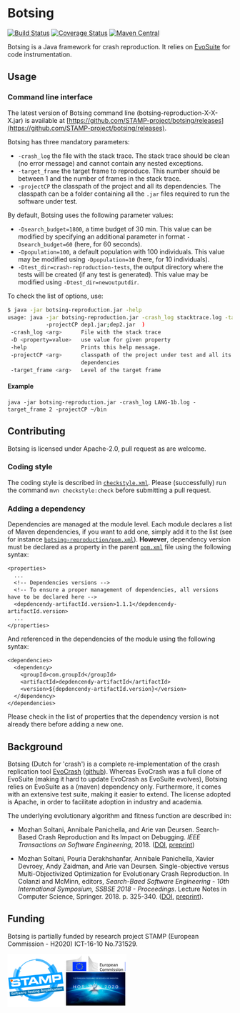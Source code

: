 # Botsing

[![Build Status](https://travis-ci.org/STAMP-project/botsing.svg?branch=master)](https://travis-ci.org/STAMP-project/botsing)
[![Coverage Status](https://coveralls.io/repos/github/STAMP-project/botsing/badge.svg?branch=master)](https://coveralls.io/github/STAMP-project/botsing?branch=master)
[![Maven Central](https://img.shields.io/maven-central/v/eu.stamp-project/botsing-reproduction.svg?label=Maven%20Central)](https://search.maven.org/search?q=g:%22eu.stamp-project%22%20AND%20a:%22botsing-reproduction%22)

Botsing is a Java framework for crash reproduction. It relies on [EvoSuite](http://www.evosuite.org) for code instrumentation.


## Usage

### Command line interface

The latest version of Botsing command line (botsing-reproduction-X-X-X.jar) is available at [https://github.com/STAMP-project/botsing/releases](https://github.com/STAMP-project/botsing/releases). 

Botsing has three mandatory parameters:
 - `-crash_log` the file with the stack trace. The stack trace should be clean (no error message) and cannot contain any nested exceptions.
 - `-target_frame` the target frame to reproduce. This number should be between 1 and the number of frames in the stack trace.
 - `-projectCP` the classpath of the project and all its dependencies. The classpath can be a folder containing all the  `.jar` files required to run the software under test.
 
By default, Botsing uses the following parameter values:
 - `-Dsearch_budget=1800`, a time budget of 30 min. This value can be modified by specifying an additional parameter in format `-Dsearch_budget=60` (here, for 60 seconds). 
 - `-Dpopulation=100`, a default population with 100 individuals. This value may be modified using `-Dpopulation=10` (here, for 10 individuals).
 - `-Dtest_dir=crash-reproduction-tests`, the output directory where the tests will be created (if any test is generated). This value may be modified using `-Dtest_dir=newoutputdir`.

To check the list of options, use:

```sh
$ java -jar botsing-reproduction.jar -help
usage: java -jar botsing-reproduction.jar -crash_log stacktrace.log -target_frame 2
            -projectCP dep1.jar;dep2.jar  )
 -crash_log <arg>      File with the stack trace
 -D <property=value>   use value for given property
 -help                 Prints this help message.
 -projectCP <arg>      classpath of the project under test and all its
                       dependencies
 -target_frame <arg>   Level of the target frame
```

#### Example

```
java -jar botsing-reproduction.jar -crash_log LANG-1b.log -target_frame 2 -projectCP ~/bin
```


## Contributing

Botsing is licensed under Apache-2.0, pull request as are welcome.

### Coding style

The coding style is described in [`checkstyle.xml`](checkstyle.xml). Please (successfully) run the command `mvn checkstyle:check` before submitting a pull request.


### Adding a dependency

Dependencies are managed at the module level. Each module declares a list of Maven dependencies, if you want to add one, simply add it to the list (see for instance [`botsing-reproduction/pom.xml`](botsing-reproduction/pom.xml)). **However**, dependency version must be declared as a property in the parent [`pom.xml`](pom.xml) file using the following syntax:
```
<properties>
  ...
  <!-- Dependencies versions -->
  <!-- To ensure a proper management of dependencies, all versions have to be declared here -->
  <depdencendy-artifactId.version>1.1.1</depdencendy-artifactId.version>
  ...
</properties>
```

And referenced in the dependencies of the module using the following syntax:
```
<dependencies>
  <dependency>
    <groupId>com.groupId</groupId>
    <artifactId>depdencendy-artifactId</artifactId>
    <version>${depdencendy-artifactId.version}</version>
  </dependency>
</dependencies>
```
Please check in the list of properties that the dependency version is not already there before adding a new one.

## Background

Botsing (Dutch for 'crash') is a complete re-implementation of the crash replication tool [EvoCrash](http://www.evocrash.org) ([github](https://github.com/STAMP-project/EvoCrash)).
Whereas EvoCrash was a full clone of EvoSuite (making it hard to update EvoCrash as EvoSuite evolves), Botsing relies on EvoSuite as a (maven) dependency only. Furthermore, it comes with an extensive test suite, making it easier to extend. The license adopted is Apache, in order to facilitate adoption in industry and academia.

The underlying evolutionary algorithm and fitness function are described in:

* Mozhan Soltani, Annibale Panichella, and Arie van Deursen. Search-Based Crash Reproduction and Its Impact on Debugging. _IEEE Transactions on Software Engineering_, 2018. ([DOI](http://dx.doi.org/10.1109/TSE.2018.2877664), [preprint](https://pure.tudelft.nl/portal/en/publications/searchbased-crash-reproduction-and-its-impact-on-debugging(1281ce36-7afc-43d9-ad83-b69c60fbd49a).html))

* Mozhan Soltani, Pouria Derakhshanfar, Annibale Panichella, Xavier Devroey, Andy Zaidman, and Arie van Deursen. Single-objective versus Multi-Objectivized Optimization for Evolutionary Crash Reproduction. In Colanzi and McMinn, editors, _Search-Baed Software Engineering - 10th International Symposium, SSBSE 2018 - Proceedings_. Lecture Notes in Computer Science, Springer. 2018. p. 325-340. ([DOI](http://dx.doi.org/10.1007/978-3-319-99241-9_18), [preprint](https://pure.tudelft.nl/portal/en/publications/singleobjective-versus-multiobjectivized-optimization-for-evolutionary-crash-reproduction(ccece8a1-79cd-4303-adca-34a920bf7d14).html)).


## Funding

Botsing is partially funded by research project STAMP (European Commission - H2020) ICT-16-10 No.731529.

![STAMP - European Commission - H2020](docs/logo_readme_md.png)
